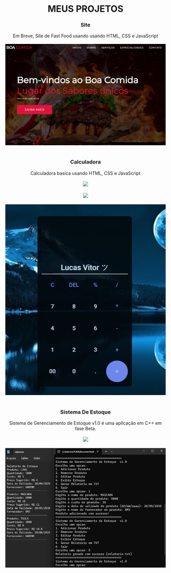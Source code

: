 <div align="center">
    <h1>MEUS PROJETOS</h1>
</div>

<div align="center">
<h3> Site </h3>
 Em Breve, Site de Fast Food usando usando HTML, CSS e JavaScript
</div>

<br>

<div align="center">  
<img src="/Imgs/website.png" alt="imagem do projeto">
</div>



<br>

<div align="center">
<h3> Calculadora </h3>
Calculadora basica usando HTML, CSS e JavaScript
</div>

<br>

<div align="center">
<a href="https://lucssvittor.github.io/Calculator/" target="_blank">
<img src="https://img.shields.io/badge/TESTAR%20-00bfbf" style="height: 30px;">
<br>
<br>
<a href="https://github.com/lucssvittor/Calculator" target="_blank">
<img src="https://img.shields.io/badge/REPOSITORIO%20-00bfbf" style="height: 30px;">
</a>
</div>
    
<br>

<div align="center">  
<img src="/Imgs/calculadora.png" alt="imagem do projeto">
</div>

<br>

<div align="center">
<h3> Sistema De Estoque </h3>
Sistema de Gerenciamento de Estoque v1.0 é uma aplicação em C++ em fase Beta.
</div>

<br>
    
<div align="center">
<a href="https://github.com/lucssvittor/lucssvittor2" target="_blank">
<img src="https://img.shields.io/badge/REPOSITORIO%20-00bfbf" style="height: 30px;">
</a>
</div>
    
<br>

<div align="center">  
<img src="/Imgs/sistema.png" alt="imagem do projeto">
</div>

